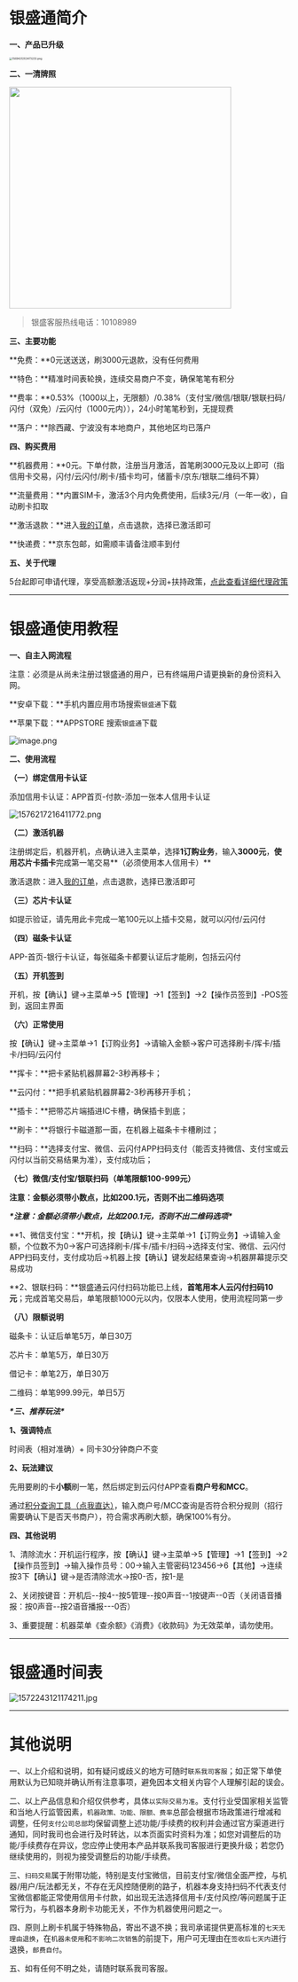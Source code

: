 # 银盛通简介

**一、产品已升级**

[<img src="https://wiki.zjkmkj.com/media/202208212012711.png" alt="1569425353473233.png" style="zoom:33%;" />](start/tool.md)

**二、一清牌照**



<img src=../media/1572242677274383.png width=400 />

> 银盛客服热线电话：10108989

**三、主要功能**

**免费：**0元送送送，刷3000元退款，没有任何费用

**特色：**精准时间表轮换，连续交易商户不变，确保笔笔有积分

**费率：**0.53%（1000以上，无限额）/0.38%（支付宝/微信/银联/银联扫码/闪付（双免）/云闪付（1000元内）），24小时笔笔秒到，无提现费

**落户：**除西藏、宁波没有本地商户，其他地区均已落户

**四、购买费用**

**机器费用：**0元。下单付款，注册当月激活，首笔刷3000元及以上即可（指信用卡交易，闪付/云闪付/刷卡/插卡均可，储蓄卡/京东/银联二维码不算）

**流量费用：**内置SIM卡，激活3个月内免费使用，后续3元/月（一年一收），自动刷卡扣取

**激活退款：**进入[我的订单](http://kmshop.zjkmkj.com/order/list/)，点击退款，选择已激活即可

**快递费：**京东包邮，如需顺丰请备注顺丰到付

**五、关于代理**

5台起即可申请代理，享受高额激活返现+分润+扶持政策，[点此查看详细代理政策](agent/yst.md)

------

# 银盛通使用教程

**一、自主入网流程**

注意：必须是从尚未注册过银盛通的用户，已有终端用户请更换新的身份资料入网。

**安卓下载：**手机内置应用市场搜索`银盛通`下载

**苹果下载：**APPSTORE 搜索`银盛通`下载

![image.png](../media/1574176520426161.png)

**二、使用流程**

**（一）绑定信用卡认证**

添加信用卡认证：APP首页-付款-添加一张本人信用卡认证

![1576217216411772.png](../media/1576217216411772.png)

**（二）激活机器**

注册绑定后，机器开机，点确认进入主菜单，选择**1订购业务**，输入**3000元**，**使用芯片卡插卡**完成第一笔交易**（必须使用本人信用卡）**

激活退款：进入[我的订单](http://kmshop.zjkmkj.com/order/list/)，点击退款，选择已激活即可

**（三）芯片卡认证**

如提示验证，请先用此卡完成一笔100元以上插卡交易，就可以闪付/云闪付

**（四）磁条卡认证**

APP-首页-银行卡认证，每张磁条卡都要认证后才能刷，包括云闪付

**（五）开机签到**

开机，按【确认】键→主菜单→5【管理】→1【签到】→2【操作员签到】-POS签到，返回主界面

**（六）正常使用**

按【确认】键→主菜单→1【订购业务】→请输入金额→客户可选择刷卡/挥卡/插卡/扫码/云闪付

**挥卡：**把卡紧贴机器屏幕2-3秒再移卡；

**云闪付：**把手机紧贴机器屏幕2-3秒再移开手机；

**插卡：**把带芯片端插进IC卡槽，确保插卡到底；

**刷卡：**将银行卡磁道那一面，在机器上磁条卡卡槽刷过；

**扫码：**选择支付宝、微信、云闪付APP扫码支付（能否支持微信、支付宝或云闪付以当前交易结果为准），支付成功后；

**（七）****微信****/支付宝/****银联扫码****（单笔限额100-999元）**

**注意：金额必须带小数点，比如200.1元，否则不出二维码选项**

***\*注意：金额必须带小数点，比如200.1元，否则不出二维码选项\****

**1、微信支付宝：**开机，按【确认】键→主菜单→1【订购业务】→请输入金额，个位数不为0→客户可选择刷卡/挥卡/插卡/扫码→选择支付宝、微信、云闪付APP扫码支付，支付成功后→机器上按【确认】键发起结果查询→机器屏幕提示交易成功

**2、银联扫码：**银盛通云闪付扫码功能已上线，**首笔用本人云闪付扫码10元**；完成首笔交易后，单笔限额1000元以内，仅限本人使用，使用流程同第一步

**（八）限额说明**

磁条卡：认证后单笔5万，单日30万

芯片卡：单笔5万，单日30万

借记卡：单笔2万，单日30万

二维码：单笔999.99元，单日5万

***\*三、推荐玩法\****

**1、强调特点**

时间表（相对准确）+ 同卡30分钟商户不变

**2、玩法建议**

先用要刷的卡**小额**刷一笔，然后绑定到云闪付APP查看**商户号和MCC**。

通过[积分查询工具（点我直达）](https://img.zjkmkj.com/Weixin/index)，输入商户号/MCC查询是否符合积分规则（招行需要确认下是否天书商户），符合需求再刷大额，确保100%有分。

**四、其他说明**

1、清除流水：开机运行程序，按【确认】键→主菜单→5【管理】→1【签到】→2【操作员签到】→输入操作员号：00→输入主管密码123456→6【其他】→连续按3下【确认】键→是否清除流水→按0-否，按1-是

2、关闭按键音：开机后--按4--按5管理--按0声音--1按键声--0否（关闭语音播报：按0声音--按2语音播报---0否）

3、重要提醒：机器菜单《查余额》《消费》《收款码》为无效菜单，请勿使用。



------

# 银盛通时间表



![1572243121174211.jpg](../media/1572243121174211-9744596.jpg)



---

# 其他说明

一、以上介绍和说明，如有疑问或歧义的地方可随时`联系我司客服`；如正常下单使用默认为已知晓并确认所有注意事项，避免因本文相关内容个人理解引起的误会。

二、以上产品信息和介绍仅供参考，具体`以实际交易为准`。支付行业受国家相关监管和当地人行监管因素，`机器政策、功能、限额、费率`总部会根据市场政策进行增减和调整，任何`支付公司总部`均保留调整上述功能/手续费的权利并会通过官方渠道进行通知，同时我司也会进行及时转达，以本页面实时资料为准；如您对调整后的功能/手续费存在异议，您应停止使用本产品并联系我司客服进行更换升级；若您仍继续使用的，则视为接受调整后的功能/手续费。

三、`扫码交易`属于附带功能，特别是支付宝微信，目前支付宝/微信全面严控，与机器/用户/玩法都无关，不存在无风控随便刷的路子，机器本身支持扫码不代表支付宝微信都能正常使用信用卡付款，如出现无法选择信用卡/支付风控/等问题属于正常行为，与机器本身刷卡功能无关，不作为机器使用问题之一。

四、原则上刷卡机属于特殊物品，寄出不退不换；我司承诺提供更高标准的`七天无理由退换`，在`机器未使用`和`不影响二次销售`的前提下，用户可无理由在`签收后七天内`进行退换，`邮费自付`。

五、如有任何不明之处，请随时联系我司客服。